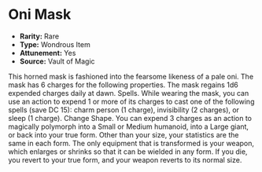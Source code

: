 # Oni Mask

- **Rarity:** Rare
- **Type:** Wondrous Item
- **Attunement:** Yes
- **Source:** Vault of Magic

This horned mask is fashioned into the fearsome likeness of a pale oni. The mask has 6 charges for the following properties. The mask regains 1d6 expended charges daily at dawn. Spells. While wearing the mask, you can use an action to expend 1 or more of its charges to cast one of the following spells (save DC 15): charm person (1 charge), invisibility (2 charges), or sleep (1 charge). Change Shape. You can expend 3 charges as an action to magically polymorph into a Small or Medium humanoid, into a Large giant, or back into your true form. Other than your size, your statistics are the same in each form. The only equipment that is transformed is your weapon, which enlarges or shrinks so that it can be wielded in any form. If you die, you revert to your true form, and your weapon reverts to its normal size.
